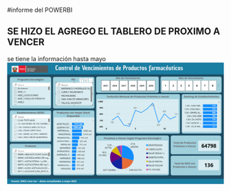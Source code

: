 #informe del POWERBI

## SE HIZO EL AGREGO EL TABLERO DE PROXIMO A VENCER

se tiene la información hasta mayo
![alt text](image.png)